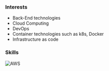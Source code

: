 ### Interests

* Back-End technologies
* Cloud Computing
* DevOps
* Container technologies such as k8s, Docker
* Infrastructure as code

### Skills
<img alt="AWS" src ="https://img.shields.io/badge/Amazon AWS-#FF4500.svg?&style=for-the-badge&logo=Amazon AWS&logoColor=white"/>





<!--
**icebear2n2/icebear2n2** is a ✨ _special_ ✨ repository because its `README.md` (this file) appears on your GitHub profile.

Here are some ideas to get you started:

- 🔭 I’m currently working on ...
- 🌱 I’m currently learning ...
- 👯 I’m looking to collaborate on ...
- 🤔 I’m looking for help with ...
- 💬 Ask me about ...
- 📫 How to reach me: ...
- 😄 Pronouns: ...
- ⚡ Fun fact: ...
-->
